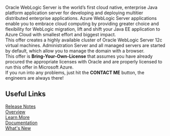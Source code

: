 Oracle WebLogic Server is the world’s first cloud native, enterprise Java platform application server for developing and deploying multitier distributed enterprise applications. Azure WebLogic Server applications enable you to embrace cloud computing by providing greater choice and flexibility for WebLogic migration, lift and shift your Java EE application to Azure Cloud with smallest effort and biggest impact.  
This offer creates a highly available cluster of Oracle WebLogic Server 12c virtual machines. Administration Server and all managed servers are started by default, which allow you to manage the domain with a browser.  
This offer is  **Bring-Your-Own-License** that assumes you have already procured the appropriate licenses with Oracle and are properly licensed to run this offer in Microsoft Azure.  
If you run into any problems, just hit the **CONTACT ME** button, the engineers are always there!

## Useful Links
[Release Notes](https://query.prod.cms.rt.microsoft.com/cms/api/am/binary/RE3TJ30)  
[Overview](https://www.oracle.com/middleware/weblogic/)  
[Learn More](https://www.oracle.com/middleware/technologies/weblogic.html)  
[Documentation](https://docs.oracle.com/middleware/12213/wls/index.html)  
[What's New](https://docs.oracle.com/middleware/12213/wls/NOTES/toc.htm)  
